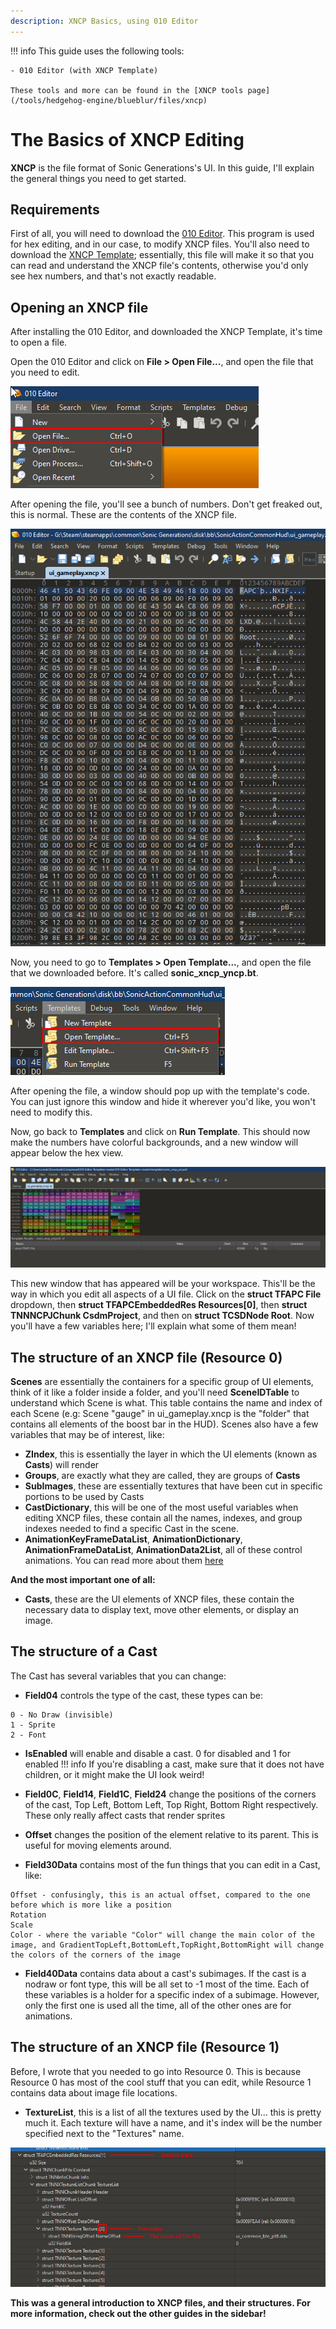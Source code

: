 ```yaml
---
description: XNCP Basics, using 010 Editor
---
```

!!! info
    This guide uses the following tools:

    - 010 Editor (with XNCP Template)

    These tools and more can be found in the [XNCP tools page](/tools/hedgehog-engine/blueblur/files/xncp)
# The Basics of XNCP Editing
**XNCP** is the file format of Sonic Generations's UI. In this guide, I'll explain the general things you need to get started.

## Requirements
First of all, you will need to download the [010 Editor](https://www.sweetscape.com/010editor/). This program is used for hex editing, and in our case, to modify XNCP files.
You'll also need to download the [XNCP Template](https://github.com/tge-was-taken/010-Editor-Templates/blob/master/templates/sonic_xncp_yncp.bt); essentially, this file will make it so that you can read and understand the XNCP file's contents, otherwise you'd only see hex numbers, and that's not exactly readable.

## Opening an XNCP file
After installing the 010 Editor, and downloaded the XNCP Template, it's time to open a file.

Open the 010 Editor and click on **File > Open File...**, and open the file that you need to edit.

![](assets/basics/image0.png)

After opening the file, you'll see a bunch of numbers. Don't get freaked out, this is normal. These are the contents of the XNCP file.

![](assets/basics/image1.png)

Now, you need to go to **Templates > Open Template...**, and open the file that we downloaded before. It's called **sonic_xncp_yncp.bt**.

![](assets/basics/image2.png)

After opening the file, a window should pop up with the template's code. You can just ignore this window and hide it wherever you'd like, you won't need to modify this.

Now, go back to **Templates** and click on **Run Template**. This should now make the numbers have colorful backgrounds, and a new window will appear below the hex view.

![](assets/basics/image3.png)

This new window that has appeared will be your workspace. This'll be the way in which you edit all aspects of a UI file.
Click on the **struct TFAPC File** dropdown, then **struct TFAPCEmbeddedRes Resources[0]**, then **struct TNNNCPJChunk CsdmProject**, and then on **struct TCSDNode Root**. Now  you'll have a few variables here; I'll explain what some of them mean!

## The structure of an XNCP file (Resource 0)

**Scenes** are essentially the containers for a specific group of UI elements, think of it like a folder inside a folder, and you'll need **SceneIDTable** to understand which Scene is what. This table contains the name and index of each Scene (e.g: Scene "gauge" in ui_gameplay.xncp is the "folder" that contains all elements of the boost bar in the HUD).
Scenes also have a few variables that may be of interest, like:

- **ZIndex**, this is essentially the layer in which the UI elements (known as **Casts**) will render
- **Groups**, are exactly what they are called, they are groups of **Casts**
- **SubImages**, these are essentially textures that have been cut in specific portions to be used by Casts
- **CastDictionary**, this will be one of the most useful variables when editing XNCP files, these contain all the names, indexes, and group indexes needed to find a specific Cast in the scene.
- **AnimationKeyFrameDataList**, **AnimationDictionary**, **AnimationFrameDataList**, **AnimationData2List**, all of these control animations. You can read more about them [here](/guides/hedgehog-engine/blueblur/files/xncp/anims)

**And the most important one of all:**

- **Casts**, these are the UI elements of XNCP files, these contain the necessary data to display text, move other elements, or display an image.

## The structure of a Cast
The Cast has several variables that you can change:

- **Field04** controls the type of the cast, these types can be:
```
0 - No Draw (invisible)
1 - Sprite
2 - Font
```
- **IsEnabled** will enable and disable a cast. 0 for disabled and 1 for enabled
!!! info
    If you're disabling a cast, make sure that it does not have children, or it might make the UI look weird!


- **Field0C**, **Field14**, **Field1C**, **Field24** change the positions of the corners of the cast, Top Left, Bottom Left, Top Right, Bottom Right respectively. These only really affect casts that render sprites
- **Offset** changes the position of the element relative to its parent. This is useful for moving elements around.
- **Field30Data** contains most of the fun things that you can edit in a Cast, like:
```
Offset - confusingly, this is an actual offset, compared to the one before which is more like a position
Rotation
Scale
Color - where the variable "Color" will change the main color of the image, and GradientTopLeft,BottomLeft,TopRight,BottomRight will change the colors of the corners of the image
```
- **Field40Data** contains data about a cast's subimages. If the cast is a nodraw or font type, this will be all set to -1 most of the time. Each of these variables is a holder for a specific index of a subimage. However, only the first one is used all the time, all of the other ones are for animations.
  
## The structure of an XNCP file (Resource 1)
Before, I wrote that you needed to go into Resource 0. This is because Resource 0 has most of the cool stuff that you can edit, while Resource 1 contains data about image file locations.

- **TextureList**, this is a list of all the textures used by the UI... this is pretty much it. Each texture will have a name, and it's index will be the number specified next to the "Textures" name.
  
![](assets/basics/image4.png)



**This was a general introduction to XNCP files, and their structures. For more information, check out the other guides in the sidebar!**